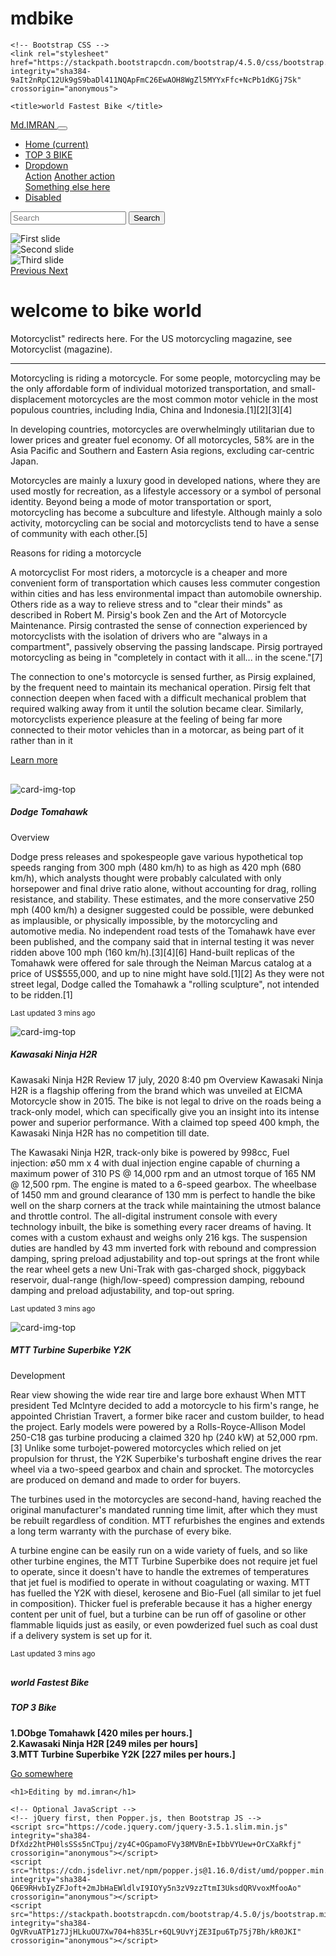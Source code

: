 # mdbike
<!doctype html>
<html lang="en">
  <head>
    <!-- Required meta tags -->
    <meta charset="utf-8">
    <meta name="viewport" content="width=device-width, initial-scale=1, shrink-to-fit=no">

    <!-- Bootstrap CSS -->
    <link rel="stylesheet" href="https://stackpath.bootstrapcdn.com/bootstrap/4.5.0/css/bootstrap.min.css" integrity="sha384-9aIt2nRpC12Uk9gS9baDl411NQApFmC26EwAOH8WgZl5MYYxFfc+NcPb1dKGj7Sk" crossorigin="anonymous">
	
	
<style>
.container{
  margin-top:30px;
  }
</style>



    <title>world Fastest Bike </title>
  </head>
  <body>
  
  
  
  <nav class="navbar navbar-expand-lg navbar-light bg-light sticky-top">
  <a class="navbar-brand" href="#">Md.IMRAN </a>
  <button class="navbar-toggler" type="button" data-toggle="collapse" data-target="#navbarSupportedContent" aria-controls="navbarSupportedContent" aria-expanded="false" aria-label="Toggle navigation">
    <span class="navbar-toggler-icon"></span>
  </button>

  <div class="collapse navbar-collapse" id="navbarSupportedContent">
    <ul class="navbar-nav mr-auto">
      <li class="nav-item active">
        <a class="nav-link" href="#home">Home <span class="sr-only">(current)</span></a>
      </li>
      <li class="nav-item">
        <a class="nav-link" href="#TOP 3 BIKE">TOP 3 BIKE</a>
      </li>
      <li class="nav-item dropdown">
        <a class="nav-link dropdown-toggle" href="#" id="navbarDropdown" role="button" data-toggle="dropdown" aria-haspopup="true" aria-expanded="false">
          Dropdown
        </a>
        <div class="dropdown-menu" aria-labelledby="navbarDropdown">
          <a class="dropdown-item" href="#">Action</a>
          <a class="dropdown-item" href="#">Another action</a>
          <div class="dropdown-divider"></div>
          <a class="dropdown-item" href="#">Something else here</a>
        </div>
      </li>
      <li class="nav-item">
        <a class="nav-link disabled" href="#" tabindex="-1" aria-disabled="true">Disabled</a>
      </li>
    </ul>
    <form class="form-inline my-2 my-lg-0">
      <input class="form-control mr-sm-2" type="search" placeholder="Search" aria-label="Search">
      <button class="btn btn-outline-success my-2 my-sm-0" type="submit">Search</button>
    </form>
  </div>
</nav>



<div id="carouselExampleControls" class="carousel slide" data-ride="carousel">
  <div id=home class="carousel-inner">
    <div class="carousel-item active">
      <img src="cover1.jpg"  class="D-block w-100" alt="First slide">
    </div>
    <div class="carousel-item">
      <img src="cover2.jpg" class="D-block w-100"  alt="Second slide">
    </div>
    <div class="carousel-item">
      <img src="cover3.jpg" class="d-block w-100" alt="Third slide">
    </div>
  </div>
  <a class="carousel-control-prev" href="#carouselExampleControls" role="button" data-slide="prev">
    <span class="carousel-control-prev-icon" aria-hidden="true"></span>
    <span class="sr-only">Previous</span>
  </a>
  <a class="carousel-control-next" href="#carouselExampleControls" role="button" data-slide="next">
    <span class="carousel-control-next-icon" aria-hidden="true"></span>
    <span class="sr-only">Next</span>
  </a>
</div>


  <div class="container">
  
  <div class="jumbotron">
  <h1 class="display-4">welcome to bike world</h1>
  
  <p class="lead">Motorcyclist" redirects here. For the US motorcycling magazine, see Motorcyclist (magazine).</p>
  <hr class="my-4">
  
  
  <p>Motorcycling is riding a motorcycle. For some people, motorcycling may be the only affordable form of individual motorized transportation, and small-displacement motorcycles are the most common motor vehicle in the most populous countries, including India, China and Indonesia.[1][2][3][4]

In developing countries, motorcycles are overwhelmingly utilitarian due to lower prices and greater fuel economy. Of all motorcycles, 58% are in the Asia Pacific and Southern and Eastern Asia regions, excluding car-centric Japan.

Motorcycles are mainly a luxury good in developed nations, where they are used mostly for recreation, as a lifestyle accessory or a symbol of personal identity. Beyond being a mode of motor transportation or sport, motorcycling has become a subculture and lifestyle. Although mainly a solo activity, motorcycling can be social and motorcyclists tend to have a sense of community with each other.[5]</p>

<p>   Reasons for riding a motorcycle

A motorcyclist
For most riders, a motorcycle is a cheaper and more convenient form of transportation which causes less commuter congestion within cities and has less environmental impact than automobile ownership. Others ride as a way to relieve stress and to "clear their minds" as described in Robert M. Pirsig's book Zen and the Art of Motorcycle Maintenance. Pirsig contrasted the sense of connection experienced by motorcyclists with the isolation of drivers who are "always in a compartment", passively observing the passing landscape. Pirsig portrayed motorcycling as being in "completely in contact with it all... in the scene."[7]

The connection to one's motorcycle is sensed further, as Pirsig explained, by the frequent need to maintain its mechanical operation. Pirsig felt that connection deepen when faced with a difficult mechanical problem that required walking away from it until the solution became clear. Similarly, motorcyclists experience pleasure at the feeling of being far more connected to their motor vehicles than in a motorcar, as being part of it rather than in it</p>



  <a class="btn btn-primary btn-lg" href="https://en.wikipedia.org/wiki/Motorcycling" role="button">Learn more</a>
</div>

</div>

 <div class="container">
<div class="card-deck">
  <div class="card">
    <img src="bike1.jpg" class="card-img-top" alt="card-img-top">
    <div class="card-body">
      <h5 class="card-title">Dodge Tomahawk</h5>
      <p class="card-text">Overview
	  
Dodge press releases and spokespeople gave various hypothetical top speeds ranging from 300 mph (480 km/h) to as high as 420 mph (680 km/h), which analysts thought were probably calculated with only horsepower and final drive ratio alone, without accounting for drag, rolling resistance, and stability. These estimates, and the more conservative 250 mph (400 km/h) a designer suggested could be possible, were debunked as implausible, or physically impossible, by the motorcycling and automotive media. No independent road tests of the Tomahawk have ever been published, and the company said that in internal testing it was never ridden above 100 mph (160 km/h).[3][4][6] Hand-built replicas of the Tomahawk were offered for sale through the Neiman Marcus catalog at a price of US$555,000, and up to nine might have sold.[1][2] As they were not street legal, Dodge called the Tomahawk a "rolling sculpture", not intended to be ridden.[1]


</p>
      <p class="card-text"><small class="text-muted">Last updated 3 mins ago</small></p>
    </div>
  </div>
  <div id="TOP 3 BIKE" class="card">
    <img src="bike2.jpg" class="card-img-top" alt="card-img-top">
    <div class="card-body">
      <h5 class="card-title">Kawasaki Ninja H2R</h5>
      <p class="card-text">Kawasaki Ninja H2R Review
17 july, 2020 8:40 pm
Overview
Kawasaki Ninja H2R is a flagship offering from the brand which was unveiled at EICMA Motorcycle show in 2015. The bike is not legal to drive on the roads being a track-only model, which can specifically give you an insight into its intense power and superior performance. With a claimed top speed 400 kmph, the Kawasaki Ninja H2R has no competition till date.

The Kawasaki Ninja H2R, track-only bike is powered by 998cc, Fuel injection: ø50 mm x 4 with dual injection engine capable of churning a maximum power of 310 PS @ 14,000 rpm and an utmost torque of 165 NM @ 12,500 rpm. The engine is mated to a 6-speed gearbox. The wheelbase of 1450 mm and ground clearance of 130 mm is perfect to handle the bike well on the sharp corners at the track while maintaining the utmost balance and throttle control. The all-digital instrument console with every technology inbuilt, the bike is something every racer dreams of having. It comes with a custom exhaust and weighs only 216 kgs. The suspension duties are handled by 43 mm inverted fork with rebound and compression damping, spring preload adjustability and top-out springs at the front while the rear wheel gets a new Uni-Trak with gas-charged shock, piggyback reservoir, dual-range (high/low-speed) compression damping, rebound damping and preload adjustability, and top-out spring.</p>
      <p class="card-text"><small class="text-muted">Last updated 3 mins ago</small></p>
    </div>
  </div>
  <div class="card">
    <img src="bike3.jpg" class="card-img-top" alt="card-img-top">
    <div class="card-body">
      <h5 class="card-title">MTT Turbine Superbike Y2K</h5>
      <p class="card-text">Development

Rear view showing the wide rear tire and large bore exhaust
When MTT president Ted Mclntyre decided to add a motorcycle to his firm's range, he appointed Christian Travert, a former bike racer and custom builder, to head the project. Early models were powered by a Rolls-Royce-Allison Model 250-C18 gas turbine producing a claimed 320 hp (240 kW) at 52,000 rpm.[3] Unlike some turbojet-powered motorcycles which relied on jet propulsion for thrust, the Y2K Superbike's turboshaft engine drives the rear wheel via a two-speed gearbox and chain and sprocket. The motorcycles are produced on demand and made to order for buyers.

The turbines used in the motorcycles are second-hand, having reached the original manufacturer's mandated running time limit, after which they must be rebuilt regardless of condition. MTT refurbishes the engines and extends a long term warranty with the purchase of every bike.

A turbine engine can be easily run on a wide variety of fuels, and so like other turbine engines, the MTT Turbine Superbike does not require jet fuel to operate, since it doesn't have to handle the extremes of temperatures that jet fuel is modified to operate in without coagulating or waxing. MTT has fuelled the Y2K with diesel, kerosene and Bio-Fuel (all similar to jet fuel in composition). Thicker fuel is preferable because it has a higher energy content per unit of fuel, but a turbine can be run off of gasoline or other flammable liquids just as easily, or even powderized fuel such as coal dust if a delivery system is set up for it.</p>
      <p class="card-text"><small class="text-muted">Last updated 3 mins ago</small></p>
    </div>
  </div>
</div>
</div>


<div class="container">
<div class="card">
  <h5 class="card-header">world Fastest Bike</h5>
  <div class="card-body">
    <h5 class="card-title">TOP 3 Bike</h5>
    <p class="card-text"><b>1.DObge Tomahawk [420 miles per hours.]</b><br>
	                    <b> 2.Kawasaki Ninja H2R [249 miles per hours]</b><br>
						<b> 3.MTT Turbine Superbike Y2K [227 miles per hours.]</b>
	</p>
    <a href="#" class="btn btn-primary">Go somewhere</a>
  </div>
</div>
</div>
  
  
  
  
    <h1>Editing by md.imran</h1>

    <!-- Optional JavaScript -->
    <!-- jQuery first, then Popper.js, then Bootstrap JS -->
    <script src="https://code.jquery.com/jquery-3.5.1.slim.min.js" integrity="sha384-DfXdz2htPH0lsSSs5nCTpuj/zy4C+OGpamoFVy38MVBnE+IbbVYUew+OrCXaRkfj" crossorigin="anonymous"></script>
    <script src="https://cdn.jsdelivr.net/npm/popper.js@1.16.0/dist/umd/popper.min.js" integrity="sha384-Q6E9RHvbIyZFJoft+2mJbHaEWldlvI9IOYy5n3zV9zzTtmI3UksdQRVvoxMfooAo" crossorigin="anonymous"></script>
    <script src="https://stackpath.bootstrapcdn.com/bootstrap/4.5.0/js/bootstrap.min.js" integrity="sha384-OgVRvuATP1z7JjHLkuOU7Xw704+h835Lr+6QL9UvYjZE3Ipu6Tp75j7Bh/kR0JKI" crossorigin="anonymous"></script>
  </body>
</html>
